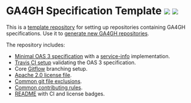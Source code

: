 # GA4GH Specification Template [![](https://travis-ci.org/mcupak/ga4gh-specification-template.svg?branch=develop)](https://travis-ci.org/mcupak/ga4gh-specification-template) [![](https://img.shields.io/badge/license-Apache%202-blue.svg)](https://raw.githubusercontent.com/mcupak/ga4gh-specification-template/develop/LICENSE)

This is a [template repository](https://help.github.com/en/articles/creating-a-repository-from-a-template) for setting up repositories containing GA4GH specifications. Use it to [generate new GA4GH repositories](https://github.blog/2019-06-06-generate-new-repositories-with-repository-templates/).

The repository includes:

- [Minimal OAS 3 specification](openapi.yaml) with a [service-info](https://github.com/ga4gh-discovery/ga4gh-service-info) implementation.
- [Travis CI setup](.travis.yml) validating the OAS 3 specification.
- Core [Gitflow](https://www.atlassian.com/git/tutorials/comparing-workflows/gitflow-workflow) branching setup.
- [Apache 2.0 license file](LICENSE).
- [Common git file exclusions](.gitignore).
- [Common contributing rules](CONTRIBUTING.md).
- [README](README.md) with CI and license badges.